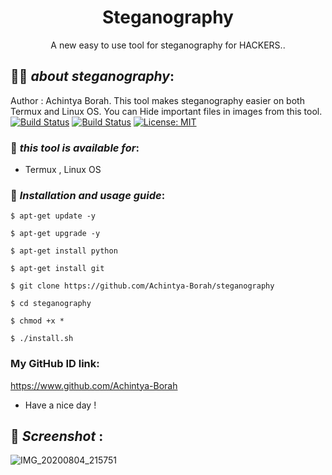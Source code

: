 <h1 align="center">Steganography</h1>
<p align="center">
      A new easy to use tool for steganography for HACKERS..
</p>

## 👨‍💻 ***about steganography***:
Author : Achintya Borah.
This tool makes steganography easier on both Termux and Linux OS. You can Hide important files in images from this tool.
[![Build Status](https://img.shields.io/github/stars/Achintya-Borah/steganography.svg)](https://github.com/Achintya-Borah/steganography)
[![Build Status](https://img.shields.io/github/forks/Achintya-Borah/steganography.svg)](https://github.com/Achintya-Borah/steganography)
[![License: MIT](https://img.shields.io/github/license/Achintya-Borah/steganography.svg)](https://github.com/Achintya-Borah/steganography)

### 📌 ***this tool is available for***:

* Termux , Linux OS
### 📌 ***Installation and usage guide***:
```
$ apt-get update -y
```
```
$ apt-get upgrade -y
```
```
$ apt-get install python
```
```
$ apt-get install git
```
```
$ git clone https://github.com/Achintya-Borah/steganography
```
```
$ cd steganography
```
```
$ chmod +x *
```
```
$ ./install.sh
```
### My GitHub ID link:
https://www.github.com/Achintya-Borah
* Have a nice day !
## 📌 ***Screenshot*** :
![IMG_20200804_215751](https://user-images.githubusercontent.com/69204819/89320787-7de48c00-d671-11ea-805e-5d2ba3fd0145.jpg)
